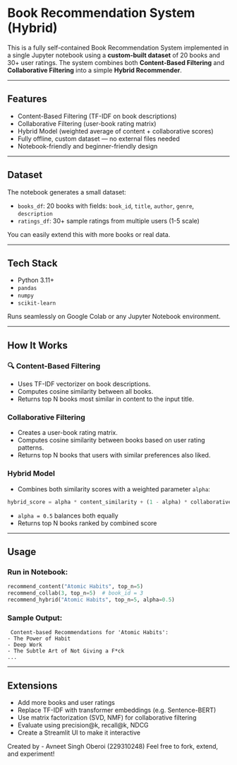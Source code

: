 # Book Recommendation System (Hybrid)

This is a fully self-contained Book Recommendation System implemented in a single Jupyter notebook using a **custom-built dataset** of 20 books and 30+ user ratings. The system combines both **Content-Based Filtering** and **Collaborative Filtering** into a simple **Hybrid Recommender**.

---

## Features

- Content-Based Filtering (TF-IDF on book descriptions)
- Collaborative Filtering (user-book rating matrix)
- Hybrid Model (weighted average of content + collaborative scores)
- Fully offline, custom dataset — no external files needed
- Notebook-friendly and beginner-friendly design

---

## Dataset

The notebook generates a small dataset:

- `books_df`: 20 books with fields: `book_id`, `title`, `author`, `genre`, `description`
- `ratings_df`: 30+ sample ratings from multiple users (1-5 scale)

You can easily extend this with more books or real data.

---

## Tech Stack

- Python 3.11+
- `pandas`
- `numpy`
- `scikit-learn`

Runs seamlessly on Google Colab or any Jupyter Notebook environment.

---

## How It Works

### 🔍 Content-Based Filtering
- Uses TF-IDF vectorizer on book descriptions.
- Computes cosine similarity between all books.
- Returns top N books most similar in content to the input title.

### Collaborative Filtering
- Creates a user-book rating matrix.
- Computes cosine similarity between books based on user rating patterns.
- Returns top N books that users with similar preferences also liked.

### Hybrid Model
- Combines both similarity scores with a weighted parameter `alpha`:

```python
hybrid_score = alpha * content_similarity + (1 - alpha) * collaborative_similarity
```

- `alpha = 0.5` balances both equally
- Returns top N books ranked by combined score

---

## Usage

### Run in Notebook:
```python
recommend_content("Atomic Habits", top_n=5)
recommend_collab(3, top_n=5)  # book_id = 3
recommend_hybrid("Atomic Habits", top_n=5, alpha=0.5)
```

### Sample Output:
```
 Content-based Recommendations for 'Atomic Habits':
- The Power of Habit
- Deep Work
- The Subtle Art of Not Giving a F*ck
...
```

---

## Extensions

- Add more books and user ratings
- Replace TF-IDF with transformer embeddings (e.g. Sentence-BERT)
- Use matrix factorization (SVD, NMF) for collaborative filtering
- Evaluate using precision@k, recall@k, NDCG
- Create a Streamlit UI to make it interactive

 
Created by - Avneet Singh Oberoi (229310248)
Feel free to fork, extend, and experiment!

